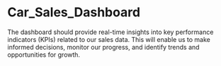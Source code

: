 # Car_Sales_Dashboard
The dashboard should provide real-time insights into key performance indicators (KPIs) related to our sales data. This will enable us to make informed decisions, monitor our progress, and identify trends and opportunities for growth.
